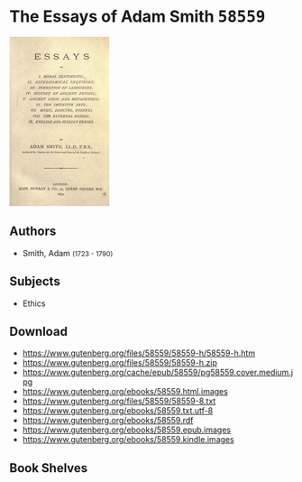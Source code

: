 # The Essays of Adam Smith <kbd>58559</kbd>

![](./cover.medium.jpg "")

## Authors


 - Smith, Adam <small>(1723 - 1790)</small>

## Subjects


 - Ethics

## Download


 - https://www.gutenberg.org/files/58559/58559-h/58559-h.htm
 - https://www.gutenberg.org/files/58559/58559-h.zip
 - https://www.gutenberg.org/cache/epub/58559/pg58559.cover.medium.jpg
 - https://www.gutenberg.org/ebooks/58559.html.images
 - https://www.gutenberg.org/files/58559/58559-8.txt
 - https://www.gutenberg.org/ebooks/58559.txt.utf-8
 - https://www.gutenberg.org/ebooks/58559.rdf
 - https://www.gutenberg.org/ebooks/58559.epub.images
 - https://www.gutenberg.org/ebooks/58559.kindle.images

## Book Shelves


